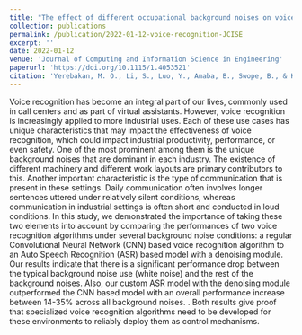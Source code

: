 ```yaml
---
title: "The effect of different occupational background noises on voice recognition accuracy"
collection: publications
permalink: /publication/2022-01-12-voice-recognition-JCISE
excerpt: ''
date: 2022-01-12
venue: 'Journal of Computing and Information Science in Engineering'
paperurl: 'https://doi.org/10.1115/1.4053521'
citation: 'Yerebakan, M. O., Li, S., Luo, Y., Amaba, B., Swope, B., & Hu, B. (2022). The effect of different occupational background noises on voice recognition accuracy. Journal of Computing and Information Science in Engineering. https://doi.org/10.1115/1.4053521'
---
```


Voice recognition has become an integral part of our lives, commonly used in call centers and as part of virtual assistants. However, voice recognition is increasingly applied to more industrial uses. Each of these use cases has unique characteristics that may impact the effectiveness of voice recognition, which could impact industrial productivity, performance, or even safety. One of the most prominent among them is the unique background noises that are dominant in each industry. The existence of different machinery and different work layouts are primary contributors to this. Another important characteristic is the type of communication that is present in these settings. Daily communication often involves longer sentences uttered under relatively silent conditions, whereas communication in industrial settings is often short and conducted in loud conditions. In this study, we demonstrated the importance of taking these two elements into account by comparing the performances of two voice recognition algorithms under several background noise conditions: a regular Convolutional Neural Network (CNN) based voice recognition algorithm to an Auto Speech Recognition (ASR) based model with a denoising module. Our results indicate that there is a significant performance drop between the typical background noise use (white noise) and the rest of the background noises. Also, our custom ASR model with the denoising module outperformed the CNN based model with an overall performance increase between 14-35% across all background noises. . Both results give proof that specialized voice recognition algorithms need to be developed for these environments to reliably deploy them as control mechanisms.
